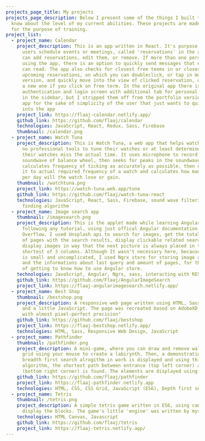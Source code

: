 ```yaml
---
projects_page_title: My projects
projects_page_description: Below I present some of the things I built to let you
  know about the level of my current abilities. These projects are made purely
  for the purpose of training.
project_list:
  - project_name: Calendar
    project_description: This is an app written in React. It's purpose is to let
      users schedule events or meetings, called 'reservations' in the app. You
      can add reservations, edit them, or remove. If more than one person is
      using the app, there is an option to quickly send messages that everybody
      can read. The app also checks for closest free teems in or closest
      upcoming reservations, on which you can doubleclick, or tap in mobile
      version, and quickly move into the view of clicked reservation, or create
      a new one if you click on free term. In the original app there is an
      authentication and login screen with additional tab for personal settings
      in the sidebar, but I stripped them off from the portfolio version of the
      app for the sake of simplicity of the user that just wants to quickly look
      into the app
    project_link: https://flaaj-calendar.netlify.app/
    github_link: https://github.com/flaaj/calendar
    technologies: JavaScript, React, Redux, Sass, Firebase
    thumbnail: /calendar.png
  - project_name: Watch Tuna
    project_description: This is Watch Tuna, a web app that helps watch owners with
      no professional tools to tune their watches or at least determine how much
      their watches miss the actual time. It uses microphone to record the
      soundwave of balance wheel, then seeks for peaks in the soundwave,
      calculates frequency of ticking as accurately as possible, then compares
      it to actual required frequency of a watch and calculates how many seconds
      per day will the watch lose or gain.
    thumbnail: /watchtuna.png
    project_link: https://watch-tuna.web.app/tune
    github_link: https://github.com/flaaj/watch-tuna-react
    technologies: JavaScript, React, Sass, Firebase, sound wave filtering, peak
      finding algorithm
  - project_name: Image search app
    thumbnail: /imagesearch.png
    project_description: This is the applet made while learning Angular, without
      following any tutorial, using just offical Angular documentation and Stack
      Overflow. I used Unsplash api to search for images, get the total amount
      of pages with the search results, display clickable related searches and
      display images in way that the next picture is always placed in the
      shortest of 3 columns. Although It wasn't necessary here, because the app
      is small and uncomplicated, I used Ngrx store for storing image addresses
      and the informations about last query and amount of pages, for the purpose
      of getting to know how to use Angular store.
    technologies: JavaScript, Angular, Ngrx, sass, interacting with REST API
    github_link: https://github.com/Flaaj/AngularImageSearch
    project_link: https://flaaj-angularimagesearch.netlify.app/
  - project_name: Best Shop
    thumbnail: /bestshop.png
    project_description: A responsive web page written using HTML, Sass for styling
      and a little JavaScript. The page was recreated based on AdobeXD project
      with almost pixel-perfect precision"
    github_link: https://github.com/flaaj/bestshop
    project_link: https://flaaj-bestshop.netlify.app/
    technologies: HTML, Sass, Responsive Web Design, JavaScript
  - project_name: Pathfinder
    thumbnail: /pathfinder.png
    project_description: A mini-game, where you can draw and remove walls on the
      grid using your mouse to create a labirynth. Then, a demonstration of
      breadth first search alrogithm in work is displayed and using this
      algorithm, the shortest path between entrance (top left corner) and exit
      (bottom right corner) is found. The elements are displayed using CSS Grid
    github_link: https://github.com/flaaj/pathfinder
    project_link: https://flaaj-pathfinder.netlify.app
    technologies: HTML, CSS, CSS Grid, JavaScript (ES6), Depth first search algorithm
  - project_name: Tetris
    thumbnail: /tetris.png
    project_description: A simple tetris game written in ES6, using canvas to
      display the blocks. The game's little 'engine' was written by myself
    technologies: HTML Canvas, Javascript
    github_link: https://github.com/flaaj/tetris
    project_link: https://flaaj-tetris.netlify.app/
---
```

